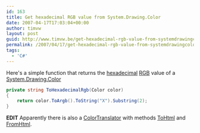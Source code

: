```yaml
---
id: 163
title: Get hexadecimal RGB value from System.Drawing.Color
date: 2007-04-17T17:03:04+00:00
author: timvw
layout: post
guid: http://www.timvw.be/get-hexadecimal-rgb-value-from-systemdrawingcolor/
permalink: /2007/04/17/get-hexadecimal-rgb-value-from-systemdrawingcolor/
tags:
  - 'C#'
---
```

Here's a simple function that returns the [hexadecimal](http://en.wikipedia.org/wiki/Hexadecimal) [RGB](http://en.wikipedia.org/wiki/Rgb) value of a [System.Drawing.Color](http://msdn2.microsoft.com/en-us/library/system.drawing.color.aspx)

```csharp
private string ToHexadecimalRgb(Color color)
{
	return color.ToArgb().ToString("X").Substring(2);
}
```

**EDIT** Apparently there is also a [ColorTranslator](http://msdn2.microsoft.com/en-us/library/system.drawing.colortranslator.aspx) with methods [ToHtml](http://msdn2.microsoft.com/en-us/library/system.drawing.colortranslator.tohtml.aspx) and [FromHtml](http://msdn2.microsoft.com/en-us/library/system.drawing.colortranslator.fromhtml.aspx).
